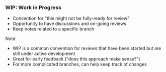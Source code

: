 ### WIP: Work in Progress

* <!-- .element: class="fragment" --> Convention for "this might not be fully-ready for review"
* <!-- .element: class="fragment" --> Opportunity to have discussions and on-going reviews
* <!-- .element: class="fragment" --> Keep notes related to a specific branch

Note:

* WIP is a common convention for reviews that have been started but are still under active development
* Great for early feedback ("does this approach make sense?")
* For more complicated branches, can help keep track of changes
